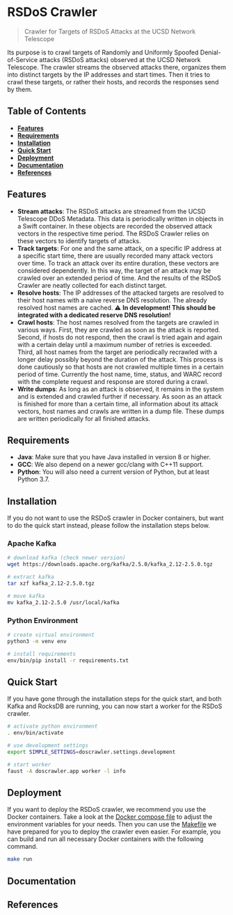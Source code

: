 # RSDoS Crawler

> Crawler for Targets of RSDoS Attacks at the UCSD Network Telescope

Its purpose is to crawl targets of Randomly and Uniformly Spoofed Denial-of-Service attacks (RSDoS attacks) observed at
the UCSD Network Telescope. The crawler streams the observed attacks there, organizes them into distinct targets by 
the IP addresses and start times. Then it tries to crawl these targets, or rather their hosts, and records the responses
send by them.


## Table of Contents

- **[Features](#features)**
- **[Requirements](#requirements)**
- **[Installation](#installation)**
- **[Quick Start](#quick-start)**
- **[Deployment](#deployment)**
- **[Documentation](#documentation)**
- **[References](#references)**


## Features

- **Stream attacks**: The RSDoS attacks are streamed from the UCSD Telescope DDoS Metadata. This data is periodically 
written in objects in a Swift container. In these objects are recorded the observed attack vectors in the respective 
time period. The RSDoS Crawler relies on these vectors to identify targets of attacks.
- **Track targets**: For one and the same attack, on a specific IP address at a specific start time, there are usually 
recorded many attack vectors over time. To track an attack over its entire duration, these vectors are considered 
dependently. In this way, the target of an attack may be crawled over an extended period of time. And the results of the 
RSDoS Crawler are neatly collected for each distinct target.
- **Resolve hosts**: The IP addresses of the attacked targets are resolved to their host names with a naive reverse DNS
resolution. The already resolved host names are cached. :warning: **In development! This should be integrated with a 
dedicated reserve DNS resolution!**
- **Crawl hosts**: The host names resolved from the targets are crawled in various ways. First, they are crawled as soon 
as the attack is reported. Second, if hosts do not respond, then the crawl is tried again and again with a certain delay 
until a maximum number of retries is exceeded. Third, all host names from the target are periodically recrawled with a 
longer delay possibly beyond the duration of the attack. This process is done cautiously so that hosts are not crawled 
multiple times in a certain period of time. Currently the host name, time, status, and WARC record with the complete 
request and response are stored during a crawl. 
- **Write dumps**: As long as an attack is observed, it remains in the system and is extended and crawled further if 
necessary. As soon as an attack is finished for more than a certain time, all information about its attack vectors, 
host names and crawls are written in a dump file. These dumps are written periodically for all finished attacks. 


## Requirements

- **Java**: Make sure that you have Java installed in version 8 or higher.
- **GCC**: We also depend on a newer gcc/clang with C++11 support.
- **Python**: You will also need a current version of Python, but at least Python 3.7.


## Installation

If you do not want to use the RSDoS crawler in Docker containers, but want to do the quick start instead, please follow 
the installation steps below.


### Apache Kafka

```bash
# download kafka (check newer version)
wget https://downloads.apache.org/kafka/2.5.0/kafka_2.12-2.5.0.tgz

# extract kafka
tar xzf kafka_2.12-2.5.0.tgz

# move kafka 
mv kafka_2.12-2.5.0 /usr/local/kafka
```


### Python Environment

```bash
# create virtual environment
python3 -m venv env

# install requirements
env/bin/pip install -r requirements.txt
```


## Quick Start

If you have gone through the installation steps for the quick start, and both Kafka and RocksDB are running, you can now 
start a worker for the RSDoS crawler. 

```bash
# activate python environment
. env/bin/activate

# use development settings
export SIMPLE_SETTINGS=doscrawler.settings.development

# start worker
faust -A doscrawler.app worker -l info
```


## Deployment

If you want to deploy the RSDoS crawler, we recommend you use the Docker containers. Take a look at the [Docker compose 
file](Dockerfile) to adjust the environment variables for your needs. Then you can use the [Makefile](Makefile) we have 
prepared for you to deploy the crawler even easier. For example, you can build and run all necessary Docker containers 
with the following command. 

```bash
make run
```


## Documentation


## References

